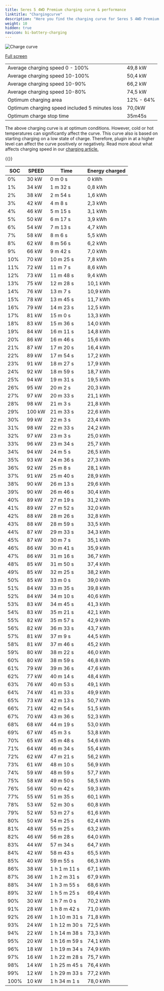 ```yaml
---
title: Seres 5 4WD Premium charging curve & performance
linktitle: "Chargingcurve"
description: "Here you find the charging curve for Seres 5 4WD Premium. "
weight: 10
hidden: true
navicon: bi-battery-charging
---
```

<!-- markdownlint-disable MD033 -->
<img src="../chargingcurve.svg" alt="Charge curve" class="img-fluid">

[Full screen](../chargingcurve.svg)


<table class="table table-striped">
<tbody>
<tr>
<td>Average charging speed 0 - 100% </td><td>49,8 kW</td>
</tr>
<tr>
<td>Average charging speed 10-100% </td><td>50,4 kW</td>
</tr>
<tr>
<td>Average charging speed 10-90% </td><td>66,2 kW</td>
</tr>
<tr>
<td>Average charging speed 10-80% </td><td>74,5 kW</td>
</tr>
<tr>
<td>Optimum charging area</td><td>12% - 64%</td>
</tr>
<tr>
<td>Optimum charging speed included 5 minutes loss</td><td>70,0kW</td>
</tr>
<tr>
<td>Optimum charge stop time </td><td>35m45s</td>
</tr>
</tbody>
</table>


The above charging curve is at optimum conditions. However, cold or hot temperatures can significantly affect the curve. This curve also is based on starting charging on a low state of charge. Therefore, plugin in at a higher level can affect the curve positively or negatively. Read more about what affects charging speed in our [charging article.](../../../../../technology/battery/charging/) 


{{<evkxdisplayaddarticle />}}
<table class="table table-striped">
<thead>
<tr><th>SOC</th><th>SPEED</th><th>Time</th><th>Energy charged</th></tr>
</thead>
<tbody>
<tr>
<td>0%</td><td>30 kW</td><td> 0 m 0 s </td><td>0 kWh </td>
</tr>
<tr>
<td>1%</td><td>34 kW</td><td> 1 m 32 s </td><td>0,8 kWh </td>
</tr>
<tr>
<td>2%</td><td>38 kW</td><td> 2 m 54 s </td><td>1,6 kWh </td>
</tr>
<tr>
<td>3%</td><td>42 kW</td><td> 4 m 8 s </td><td>2,3 kWh </td>
</tr>
<tr>
<td>4%</td><td>46 kW</td><td> 5 m 15 s </td><td>3,1 kWh </td>
</tr>
<tr>
<td>5%</td><td>50 kW</td><td> 6 m 17 s </td><td>3,9 kWh </td>
</tr>
<tr>
<td>6%</td><td>54 kW</td><td> 7 m 13 s </td><td>4,7 kWh </td>
</tr>
<tr>
<td>7%</td><td>58 kW</td><td> 8 m 6 s </td><td>5,5 kWh </td>
</tr>
<tr>
<td>8%</td><td>62 kW</td><td> 8 m 56 s </td><td>6,2 kWh </td>
</tr>
<tr>
<td>9%</td><td>66 kW</td><td> 9 m 42 s </td><td>7,0 kWh </td>
</tr>
<tr>
<td>10%</td><td>70 kW</td><td> 10 m 25 s </td><td>7,8 kWh </td>
</tr>
<tr>
<td>11%</td><td>72 kW</td><td> 11 m 7 s </td><td>8,6 kWh </td>
</tr>
<tr>
<td>12%</td><td>73 kW</td><td> 11 m 48 s </td><td>9,4 kWh </td>
</tr>
<tr>
<td>13%</td><td>75 kW</td><td> 12 m 28 s </td><td>10,1 kWh </td>
</tr>
<tr>
<td>14%</td><td>76 kW</td><td> 13 m 7 s </td><td>10,9 kWh </td>
</tr>
<tr>
<td>15%</td><td>78 kW</td><td> 13 m 45 s </td><td>11,7 kWh </td>
</tr>
<tr>
<td>16%</td><td>79 kW</td><td> 14 m 23 s </td><td>12,5 kWh </td>
</tr>
<tr>
<td>17%</td><td>81 kW</td><td> 15 m 0 s </td><td>13,3 kWh </td>
</tr>
<tr>
<td>18%</td><td>83 kW</td><td> 15 m 36 s </td><td>14,0 kWh </td>
</tr>
<tr>
<td>19%</td><td>84 kW</td><td> 16 m 11 s </td><td>14,8 kWh </td>
</tr>
<tr>
<td>20%</td><td>86 kW</td><td> 16 m 46 s </td><td>15,6 kWh </td>
</tr>
<tr>
<td>21%</td><td>87 kW</td><td> 17 m 20 s </td><td>16,4 kWh </td>
</tr>
<tr>
<td>22%</td><td>89 kW</td><td> 17 m 54 s </td><td>17,2 kWh </td>
</tr>
<tr>
<td>23%</td><td>91 kW</td><td> 18 m 27 s </td><td>17,9 kWh </td>
</tr>
<tr>
<td>24%</td><td>92 kW</td><td> 18 m 59 s </td><td>18,7 kWh </td>
</tr>
<tr>
<td>25%</td><td>94 kW</td><td> 19 m 31 s </td><td>19,5 kWh </td>
</tr>
<tr>
<td>26%</td><td>95 kW</td><td> 20 m 2 s </td><td>20,3 kWh </td>
</tr>
<tr>
<td>27%</td><td>97 kW</td><td> 20 m 33 s </td><td>21,1 kWh </td>
</tr>
<tr>
<td>28%</td><td>98 kW</td><td> 21 m 3 s </td><td>21,8 kWh </td>
</tr>
<tr>
<td>29%</td><td>100 kW</td><td> 21 m 33 s </td><td>22,6 kWh </td>
</tr>
<tr>
<td>30%</td><td>99 kW</td><td> 22 m 3 s </td><td>23,4 kWh </td>
</tr>
<tr>
<td>31%</td><td>98 kW</td><td> 22 m 33 s </td><td>24,2 kWh </td>
</tr>
<tr>
<td>32%</td><td>97 kW</td><td> 23 m 3 s </td><td>25,0 kWh </td>
</tr>
<tr>
<td>33%</td><td>96 kW</td><td> 23 m 34 s </td><td>25,7 kWh </td>
</tr>
<tr>
<td>34%</td><td>94 kW</td><td> 24 m 5 s </td><td>26,5 kWh </td>
</tr>
<tr>
<td>35%</td><td>93 kW</td><td> 24 m 36 s </td><td>27,3 kWh </td>
</tr>
<tr>
<td>36%</td><td>92 kW</td><td> 25 m 8 s </td><td>28,1 kWh </td>
</tr>
<tr>
<td>37%</td><td>91 kW</td><td> 25 m 40 s </td><td>28,9 kWh </td>
</tr>
<tr>
<td>38%</td><td>90 kW</td><td> 26 m 13 s </td><td>29,6 kWh </td>
</tr>
<tr>
<td>39%</td><td>90 kW</td><td> 26 m 46 s </td><td>30,4 kWh </td>
</tr>
<tr>
<td>40%</td><td>89 kW</td><td> 27 m 19 s </td><td>31,2 kWh </td>
</tr>
<tr>
<td>41%</td><td>89 kW</td><td> 27 m 52 s </td><td>32,0 kWh </td>
</tr>
<tr>
<td>42%</td><td>88 kW</td><td> 28 m 26 s </td><td>32,8 kWh </td>
</tr>
<tr>
<td>43%</td><td>88 kW</td><td> 28 m 59 s </td><td>33,5 kWh </td>
</tr>
<tr>
<td>44%</td><td>87 kW</td><td> 29 m 33 s </td><td>34,3 kWh </td>
</tr>
<tr>
<td>45%</td><td>87 kW</td><td> 30 m 7 s </td><td>35,1 kWh </td>
</tr>
<tr>
<td>46%</td><td>86 kW</td><td> 30 m 41 s </td><td>35,9 kWh </td>
</tr>
<tr>
<td>47%</td><td>86 kW</td><td> 31 m 16 s </td><td>36,7 kWh </td>
</tr>
<tr>
<td>48%</td><td>85 kW</td><td> 31 m 50 s </td><td>37,4 kWh </td>
</tr>
<tr>
<td>49%</td><td>85 kW</td><td> 32 m 25 s </td><td>38,2 kWh </td>
</tr>
<tr>
<td>50%</td><td>85 kW</td><td> 33 m 0 s </td><td>39,0 kWh </td>
</tr>
<tr>
<td>51%</td><td>84 kW</td><td> 33 m 35 s </td><td>39,8 kWh </td>
</tr>
<tr>
<td>52%</td><td>84 kW</td><td> 34 m 10 s </td><td>40,6 kWh </td>
</tr>
<tr>
<td>53%</td><td>83 kW</td><td> 34 m 45 s </td><td>41,3 kWh </td>
</tr>
<tr>
<td>54%</td><td>83 kW</td><td> 35 m 21 s </td><td>42,1 kWh </td>
</tr>
<tr>
<td>55%</td><td>82 kW</td><td> 35 m 57 s </td><td>42,9 kWh </td>
</tr>
<tr>
<td>56%</td><td>82 kW</td><td> 36 m 33 s </td><td>43,7 kWh </td>
</tr>
<tr>
<td>57%</td><td>81 kW</td><td> 37 m 9 s </td><td>44,5 kWh </td>
</tr>
<tr>
<td>58%</td><td>81 kW</td><td> 37 m 46 s </td><td>45,2 kWh </td>
</tr>
<tr>
<td>59%</td><td>80 kW</td><td> 38 m 22 s </td><td>46,0 kWh </td>
</tr>
<tr>
<td>60%</td><td>80 kW</td><td> 38 m 59 s </td><td>46,8 kWh </td>
</tr>
<tr>
<td>61%</td><td>79 kW</td><td> 39 m 36 s </td><td>47,6 kWh </td>
</tr>
<tr>
<td>62%</td><td>77 kW</td><td> 40 m 14 s </td><td>48,4 kWh </td>
</tr>
<tr>
<td>63%</td><td>76 kW</td><td> 40 m 53 s </td><td>49,1 kWh </td>
</tr>
<tr>
<td>64%</td><td>74 kW</td><td> 41 m 33 s </td><td>49,9 kWh </td>
</tr>
<tr>
<td>65%</td><td>73 kW</td><td> 42 m 13 s </td><td>50,7 kWh </td>
</tr>
<tr>
<td>66%</td><td>71 kW</td><td> 42 m 54 s </td><td>51,5 kWh </td>
</tr>
<tr>
<td>67%</td><td>70 kW</td><td> 43 m 36 s </td><td>52,3 kWh </td>
</tr>
<tr>
<td>68%</td><td>68 kW</td><td> 44 m 19 s </td><td>53,0 kWh </td>
</tr>
<tr>
<td>69%</td><td>67 kW</td><td> 45 m 3 s </td><td>53,8 kWh </td>
</tr>
<tr>
<td>70%</td><td>65 kW</td><td> 45 m 48 s </td><td>54,6 kWh </td>
</tr>
<tr>
<td>71%</td><td>64 kW</td><td> 46 m 34 s </td><td>55,4 kWh </td>
</tr>
<tr>
<td>72%</td><td>62 kW</td><td> 47 m 21 s </td><td>56,2 kWh </td>
</tr>
<tr>
<td>73%</td><td>61 kW</td><td> 48 m 10 s </td><td>56,9 kWh </td>
</tr>
<tr>
<td>74%</td><td>59 kW</td><td> 48 m 59 s </td><td>57,7 kWh </td>
</tr>
<tr>
<td>75%</td><td>58 kW</td><td> 49 m 50 s </td><td>58,5 kWh </td>
</tr>
<tr>
<td>76%</td><td>56 kW</td><td> 50 m 42 s </td><td>59,3 kWh </td>
</tr>
<tr>
<td>77%</td><td>55 kW</td><td> 51 m 35 s </td><td>60,1 kWh </td>
</tr>
<tr>
<td>78%</td><td>53 kW</td><td> 52 m 30 s </td><td>60,8 kWh </td>
</tr>
<tr>
<td>79%</td><td>52 kW</td><td> 53 m 27 s </td><td>61,6 kWh </td>
</tr>
<tr>
<td>80%</td><td>50 kW</td><td> 54 m 25 s </td><td>62,4 kWh </td>
</tr>
<tr>
<td>81%</td><td>48 kW</td><td> 55 m 25 s </td><td>63,2 kWh </td>
</tr>
<tr>
<td>82%</td><td>46 kW</td><td> 56 m 28 s </td><td>64,0 kWh </td>
</tr>
<tr>
<td>83%</td><td>44 kW</td><td> 57 m 34 s </td><td>64,7 kWh </td>
</tr>
<tr>
<td>84%</td><td>42 kW</td><td> 58 m 43 s </td><td>65,5 kWh </td>
</tr>
<tr>
<td>85%</td><td>40 kW</td><td> 59 m 55 s </td><td>66,3 kWh </td>
</tr>
<tr>
<td>86%</td><td>38 kW</td><td>1 h 1 m 11 s </td><td>67,1 kWh </td>
</tr>
<tr>
<td>87%</td><td>36 kW</td><td>1 h 2 m 31 s </td><td>67,9 kWh </td>
</tr>
<tr>
<td>88%</td><td>34 kW</td><td>1 h 3 m 55 s </td><td>68,6 kWh </td>
</tr>
<tr>
<td>89%</td><td>32 kW</td><td>1 h 5 m 25 s </td><td>69,4 kWh </td>
</tr>
<tr>
<td>90%</td><td>30 kW</td><td>1 h 7 m 0 s </td><td>70,2 kWh </td>
</tr>
<tr>
<td>91%</td><td>28 kW</td><td>1 h 8 m 42 s </td><td>71,0 kWh </td>
</tr>
<tr>
<td>92%</td><td>26 kW</td><td>1 h 10 m 31 s </td><td>71,8 kWh </td>
</tr>
<tr>
<td>93%</td><td>24 kW</td><td>1 h 12 m 30 s </td><td>72,5 kWh </td>
</tr>
<tr>
<td>94%</td><td>22 kW</td><td>1 h 14 m 38 s </td><td>73,3 kWh </td>
</tr>
<tr>
<td>95%</td><td>20 kW</td><td>1 h 16 m 59 s </td><td>74,1 kWh </td>
</tr>
<tr>
<td>96%</td><td>18 kW</td><td>1 h 19 m 34 s </td><td>74,9 kWh </td>
</tr>
<tr>
<td>97%</td><td>16 kW</td><td>1 h 22 m 28 s </td><td>75,7 kWh </td>
</tr>
<tr>
<td>98%</td><td>14 kW</td><td>1 h 25 m 45 s </td><td>76,4 kWh </td>
</tr>
<tr>
<td>99%</td><td>12 kW</td><td>1 h 29 m 33 s </td><td>77,2 kWh </td>
</tr>
<tr>
<td>100%</td><td>10 kW</td><td>1 h 34 m 1 s </td><td>78,0 kWh </td>
</tr>
</tbody>
</table>

